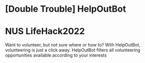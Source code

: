# [Double Trouble] HelpOutBot
# NUS LifeHack2022

Want to volunteer, but not sure where or how to? With HelpOutBot, volunteering is just a click away. HelpOutBot filters all volunteering opportunities available according to your interests
